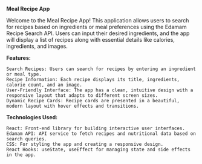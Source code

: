 **Meal Recipe App**

Welcome to the Meal Recipe App! This application allows users to search for recipes based on ingredients or meal preferences using the Edamam Recipe Search API. Users can input their desired ingredients, and the app will display a list of recipes along with essential details like calories, ingredients, and images.

**Features:**

    Search Recipes: Users can search for recipes by entering an ingredient or meal type.
    Recipe Information: Each recipe displays its title, ingredients, calorie count, and an image.
    User-Friendly Interface: The app has a clean, intuitive design with a responsive layout that adapts to different screen sizes.
    Dynamic Recipe Cards: Recipe cards are presented in a beautiful, modern layout with hover effects and transitions.

**Technologies Used:**

    React: Front-end library for building interactive user interfaces.
    Edamam API: API service to fetch recipes and nutritional data based on search queries.
    CSS: For styling the app and creating a responsive design.
    React Hooks: useState, useEffect for managing state and side effects in the app.

